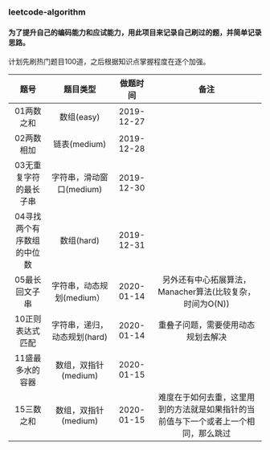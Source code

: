 ### leetcode-algorithm 

#### 为了提升自己的编码能力和应试能力，用此项目来记录自己刷过的题，并简单记录思路。  
计划先刷热门题目100道，之后根据知识点掌握程度在逐个加强。

|   题号   |  题目类型  |  做题时间  | 备注 |
|  :----: |   :----:  |  :----:   |:----:|
| 01两数之和  | 数组(easy) | 2019-12-27  ||
| 02两数相加  | 链表(medium) | 2019-12-28  ||
| 03无重复字符的最长子串 | 字符串，滑动窗口(medium)|2019-12-30||
|04寻找两个有序数组的中位数|数组(hard)|2019-12-31||
|05最长回文子串|字符串，动态规划(medium）|2020-01-14|另外还有中心拓展算法，Manacher算法(比较复杂，时间为O(N))|
|10正则表达式匹配|字符串，递归，动态规划(hard)|2020-01-14|重叠子问题，需要使用动态规划去解决|
|11盛最多水的容器|数组，双指针(medium)|2020-01-15||
|15三数之和|数组，双指针(medium)|2020-01-15|难度在于如何去重，这里用到的方法就是如果指针的当前值与下一个或者上一个相同，那么跳过|